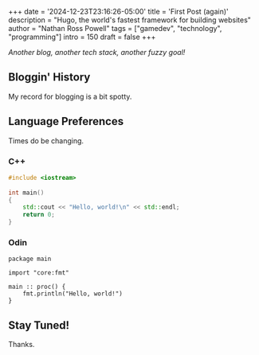 +++
date = '2024-12-23T23:16:26-05:00'
title = 'First Post (again)'
description = "Hugo, the world's fastest framework for building websites"
author = "Nathan Ross Powell"
tags = ["gamedev", "technology", "programming"]
intro = 150
draft = false
+++

_Another blog, another tech stack, another fuzzy goal!_


## Bloggin' History

My record for blogging is a bit spotty. 


## Language Preferences

Times do be changing.

### C++

```cpp
#include <iostream>
 
int main()
{
    std::cout << "Hello, world!\n" << std::endl;
    return 0;
}
```

### Odin 

```odin
package main

import "core:fmt"

main :: proc() {
	fmt.println("Hello, world!")
}
```


## Stay Tuned!


Thanks.